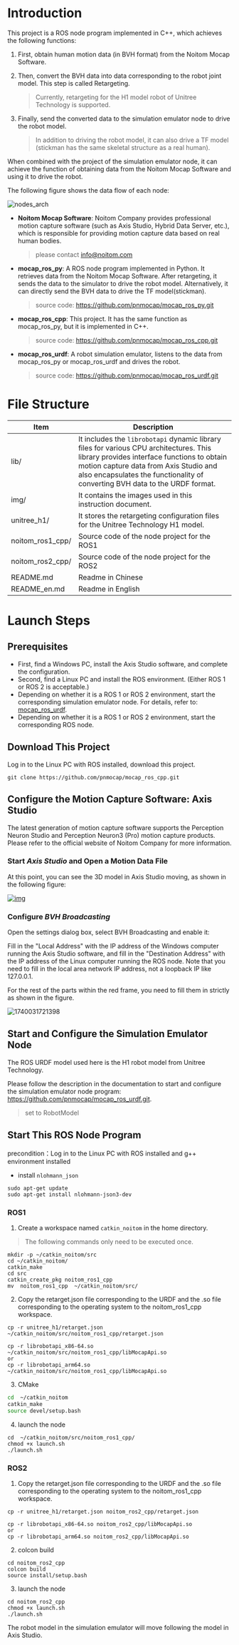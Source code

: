 
# Introduction

This project is a ROS node program implemented in C++, which achieves the following functions:

1. First, obtain human motion data (in BVH format) from the Noitom Mocap Software.

2. Then, convert the BVH data into data corresponding to the robot joint model. This step is called Retargeting.

   > Currently, retargeting for the H1 model robot of Unitree Technology is supported.

3. Finally, send the converted data to the simulation emulator node to drive the robot model.

   > In addition to driving the robot model, it can also drive a TF model (stickman has the same skeletal structure as a real human).

When combined with the project of the simulation emulator node, it can achieve the function of obtaining data from the Noitom Mocap Software and using it to drive the robot.

The following figure shows the data flow of each node:

![nodes_arch](img/nodes_arch.png)

- **Noitom Mocap Software**: Noitom Company provides professional motion capture software (such as Axis Studio, Hybrid Data Server, etc.), which is responsible for providing motion capture data based on real human bodies.

  > please contact info@noitom.com

- **mocap_ros_py**:  A ROS node program implemented in Python. It retrieves data from the Noitom Mocap Software. After retargeting, it sends the data to the simulator to drive the robot model. Alternatively, it can directly send the BVH data to drive the TF model(stickman). 

  > source code: https://github.com/pnmocap/mocap_ros_py.git

- **mocap_ros_cpp**: This project. It has the same function as mocap_ros_py, but it is implemented in C++. 

  > source code: https://github.com/pnmocap/mocap_ros_cpp.git

- **mocap_ros_urdf**: A robot simulation emulator, listens to the data from mocap_ros_py or mocap_ros_urdf and drives the robot.

  > source code:  https://github.com/pnmocap/mocap_ros_urdf.git



# File Structure

| Item            | Description                                                         |
| --------------- | ------------------------------------------------------------ |
| lib/            | It includes the `librobotapi` dynamic library files for various CPU architectures. This library provides interface functions to obtain motion capture data from Axis Studio and also encapsulates the functionality of converting BVH data to the URDF format.  |
| img/            | It contains the images used in this instruction document.                                 |
| unitree_h1/     | It stores the retargeting configuration files for the Unitree Technology H1 model. |
| noitom_ros1_cpp/| Source code of the node project for the ROS1 |
| noitom_ros2_cpp/| Source code of the node project for the ROS2 |
| README.md       | Readme in Chinese                                            |
| README_en.md    | Readme in English                                            |

# Launch Steps

## Prerequisites

- First, find a Windows PC, install the Axis Studio software, and complete the configuration.
- Second, find a Linux PC and install the ROS environment. (Either ROS 1 or ROS 2 is acceptable.)
- Depending on whether it is a ROS 1 or ROS 2 environment, start the corresponding simulation emulator node. For details, refer to: [mocap_ros_urdf](https://github.com/pnmocap/mocap_ros_urdf.git).
- Depending on whether it is a ROS 1 or ROS 2 environment, start the corresponding ROS node.

## Download This Project

Log in to the Linux PC with ROS installed, download this project.

~~~
git clone https://github.com/pnmocap/mocap_ros_cpp.git
~~~


## Configure the Motion Capture Software: Axis Studio

The latest generation of motion capture software supports the Perception Neuron Studio and Perception Neuron3 (Pro) motion capture products. Please refer to the official website of Noitom Company for more information.

### Start *Axis Studio* and Open a Motion Data File

At this point, you can see the 3D model in Axis Studio moving, as shown in the following figure:

   [![img](img/launch_axis_studio.gif)](img/launch_axis_studio.gif)

### Configure *BVH Broadcasting*

Open the settings dialog box, select BVH Broadcasting and enable it:

Fill in the "Local Address" with the IP address of the Windows computer running the Axis Studio software, and fill in the "Destination Address" with the IP address of the Linux computer running the ROS node. Note that you need to fill in the local area network IP address, not a loopback IP like 127.0.0.1.

For the rest of the parts within the red frame, you need to fill them in strictly as shown in the figure.

![1740031721398](img/bvh_edit.png)


## Start and Configure the Simulation Emulator Node

The ROS URDF model used here is the H1 robot model from Unitree Technology.

Please follow the description in the documentation to start and configure the simulation emulator node program: https://github.com/pnmocap/mocap_ros_urdf.git.

> set to RobotModel

## Start This ROS Node Program

precondition：Log in to the Linux PC with ROS installed and g++ environment installed

- install `nlohmann_json` 

~~~
sudo apt-get update
sudo apt-get install nlohmann-json3-dev
~~~

### ROS1

1. Create a workspace named `catkin_noitom` in the home directory.

> The following commands only need to be executed once.

~~~
mkdir -p ~/catkin_noitom/src   
cd ~/catkin_noitom/             
catkin_make                 
cd src                                         
catkin_create_pkg noitom_ros1_cpp
mv  noitom_ros1_cpp  ~/catkin_noitom/src/
~~~

2. Copy the retarget.json file corresponding to the URDF and the .so file corresponding to the operating system to the noitom_ros1_cpp workspace.

~~~
cp -r unitree_h1/retarget.json ~/catkin_noitom/src/noitom_ros1_cpp/retarget.json

cp -r librobotapi_x86-64.so  ~/catkin_noitom/src/noitom_ros1_cpp/libMocapApi.so
or 
cp -r librobotapi_arm64.so  ~/catkin_noitom/src/noitom_ros1_cpp/libMocapApi.so
~~~

3. CMake

```sh
cd  ~/catkin_noitom
catkin_make
source devel/setup.bash
```

4. launch the node

~~~
cd  ~/catkin_noitom/src/noitom_ros1_cpp/
chmod +x launch.sh 
./launch.sh
~~~

### ROS2

1. Copy the retarget.json file corresponding to the URDF and the .so file corresponding to the operating system to the noitom_ros1_cpp workspace.

~~~
cp -r unitree_h1/retarget.json noitom_ros2_cpp/retarget.json

cp -r librobotapi_x86-64.so noitom_ros2_cpp/libMocapApi.so
or 
cp -r librobotapi_arm64.so noitom_ros2_cpp/libMocapApi.so
~~~

2. colcon build

~~~
cd noitom_ros2_cpp
colcon build
source install/setup.bash
~~~

3. launch the node

~~~
cd noitom_ros2_cpp
chmod +x launch.sh 
./launch.sh
~~~

The robot model in the simulation emulator will move following the model in Axis Studio.